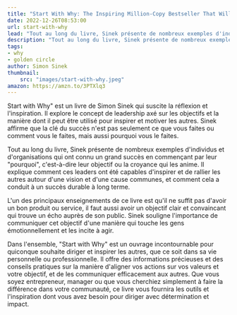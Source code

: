 ```yaml
---
title: "Start With Why: The Inspiring Million-Copy Bestseller That Will Help You Find Your Purpose"
date: 2022-12-26T08:53:00
url: start-with-why
lead: "Tout au long du livre, Sinek présente de nombreux exemples d'individus et d'organisations qui ont connu un grand succès en commençant par leur \"pourquoi\", c'est-à-dire leur objectif ou leur croyance qui les anime."
description: "Tout au long du livre, Sinek présente de nombreux exemples d'individus et d'organisations qui ont connu un grand succès en commençant par leur \"pourquoi\", c'est-à-dire leur objectif ou leur croyance qui les anime."
tags: 
- why
- golden circle
author: Simon Sinek
thumbnail: 
    src: "images/start-with-why.jpeg"
amazon: https://amzn.to/3PTXlq3
---
```


Start with Why" est un livre de Simon Sinek qui suscite la réflexion et l'inspiration. Il explore le concept de leadership axé sur les objectifs et la manière dont il peut être utilisé pour inspirer et motiver les autres. Sinek affirme que la clé du succès n'est pas seulement ce que vous faites ou comment vous le faites, mais aussi pourquoi vous le faites.

Tout au long du livre, Sinek présente de nombreux exemples d'individus et d'organisations qui ont connu un grand succès en commençant par leur "pourquoi", c'est-à-dire leur objectif ou la croyance qui les anime. Il explique comment ces leaders ont été capables d'inspirer et de rallier les autres autour d'une vision et d'une cause communes, et comment cela a conduit à un succès durable à long terme.

L'un des principaux enseignements de ce livre est qu'il ne suffit pas d'avoir un bon produit ou service, il faut aussi avoir un objectif clair et convaincant qui trouve un écho auprès de son public. Sinek souligne l'importance de communiquer cet objectif d'une manière qui touche les gens émotionnellement et les incite à agir.

Dans l'ensemble, "Start with Why" est un ouvrage incontournable pour quiconque souhaite diriger et inspirer les autres, que ce soit dans sa vie personnelle ou professionnelle. Il offre des informations précieuses et des conseils pratiques sur la manière d'aligner vos actions sur vos valeurs et votre objectif, et de les communiquer efficacement aux autres. Que vous soyez entrepreneur, manager ou que vous cherchiez simplement à faire la différence dans votre communauté, ce livre vous fournira les outils et l'inspiration dont vous avez besoin pour diriger avec détermination et impact.